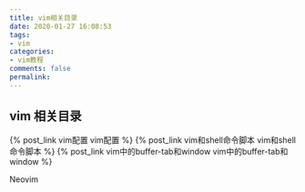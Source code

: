 ```yaml
---
title: vim相关目录
date: 2020-01-27 16:08:53
tags:
- vim
categories:
- vim教程
comments: false
permalink:
---
```


## vim 相关目录

{% post_link vim配置 vim配置 %}
{% post_link vim和shell命令脚本 vim和shell命令脚本 %}
{% post_link vim中的buffer-tab和window vim中的buffer-tab和window %}

Neovim
